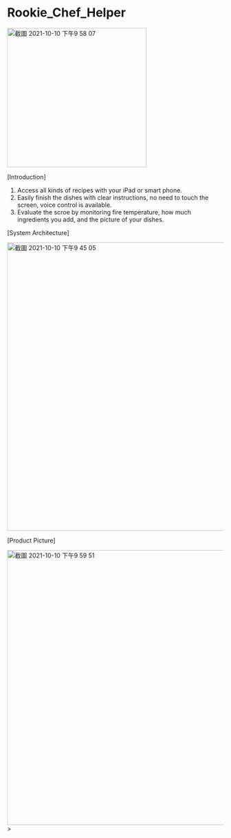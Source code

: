 # Rookie_Chef_Helper
<img width="324" alt="截圖 2021-10-10 下午9 58 07" src="https://user-images.githubusercontent.com/54812971/136735431-cb265291-340b-4bf5-9f3e-b3d8737595bb.png">


[Introduction]
1. Access all kinds of recipes with your iPad or smart phone.
2. Easily finish the dishes with clear instructions, no need to touch the screen, voice control is available.
3. Evaluate the scroe by monitoring fire temperature, how much ingredients you add, and the picture of your dishes.

[System Architecture]

<img width="671" alt="截圖 2021-10-10 下午9 45 05" src="https://user-images.githubusercontent.com/54812971/136734496-474cc4af-88c9-4391-85d5-bb7f2b70c16b.png">

[Product Picture]

<img width="640" alt="截圖 2021-10-10 下午9 59 51" src="https://user-images.githubusercontent.com/54812971/136735571-e5455cb9-3600-48d9-9b1a-71875484a547.png">
>
